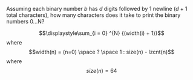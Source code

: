 Assuming each binary number $b$ has $d$ digits followed by 1 newline ($d + 1$ total characters), how many characters does it take to print the binary numbers 0...N?

$$\displaystyle\sum_{i = 0} ^{N} {(width(i) + 1)}$$
where $$width(n) = (n=0) \space ? \space 1 : size(n) - lzcnt(n)$$
where $$size(n) = 64$$
